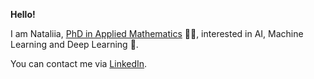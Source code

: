**Hello!**

I am Nataliia, [PhD in Applied Mathematics](https://digikogu.taltech.ee/et/Item/a3776907-fc6f-42e1-9d7c-5a0e6ae314f6?_ga=2.156711998.40180902.1631084543-1133570806.1627396752&_gac=1.22459721.1630370801.Cj0KCQjwg7KJBhDyARIsAHrAXaF0oZPkyjbAJnUwzs_tpvGNJJz5mviwl8ntHmrMmHC7ctcdSbKlQGcaAk6bEALw_wcB) :woman_student:,
    interested in AI, Machine Learning and Deep Learning :mechanical_arm:. 
    
You can contact me via [LinkedIn](https://www.linkedin.com/in/nataliia-kinash-005021131/). 

